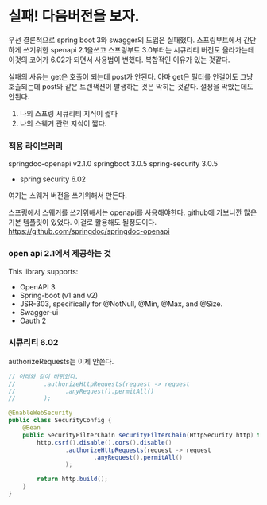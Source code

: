 # 실패! 다음버전을 보자.

우선 결론적으로 spring boot 3와 swagger의 도입은 실패했다.
스프링부트에서 간단하게 쓰기위한 spenapi 2.1을쓰고
스프링부트 3.0부터는 시큐리티 버전도 올라가는데 이것의 코어가 6.02가
되면서 사용법이 변했다. 복합적인 이유가 있는 것같다.

실패의 사유는 get은 호출이 되는데 post가 안된다.
아마 get은 필터를 안걸어도 그냥 호출되는데 post와 같은 트랜잭션이 발생하는 것은 막히는 것같다.
설정을 막았는데도 안된다. 

1. 나의 스프링 시큐리티 지식이 짧다
2. 나의 스웨거 관련 지식이 짧다.

### 적용 라이브러리
springdoc-openapi v2.1.0
springboot 3.0.5
spring-security 3.0.5
- spring security 6.02

여기는 스웨거 버전을 쓰기위해서 만든다.

스프링에서 스웨거를 쓰기위해서는 openapi를 사용해야한다.
github에 가보니깐 많은 기본 템플릿이 있었다. 이걸로 활용해도 될정도이다.
https://github.com/springdoc/springdoc-openapi

### open api 2.1에서 제공하는 것
This library supports:
- OpenAPI 3
- Spring-boot (v1 and v2)
- JSR-303, specifically for @NotNull, @Min, @Max, and @Size.
- Swagger-ui
- Oauth 2

### 시큐리티 6.02
authorizeRequests는 이제 안쓴다.

```java
// 아래와 같이 바뀌었다.
//        .authorizeHttpRequests(request -> request
//              .anyRequest().permitAll()
//        );

@EnableWebSecurity
public class SecurityConfig {
    @Bean
    public SecurityFilterChain securityFilterChain(HttpSecurity http) throws Exception {
        http.csrf().disable().cors().disable()
                .authorizeHttpRequests(request -> request
                        .anyRequest().permitAll()
                );

        return http.build();
    }
}
```